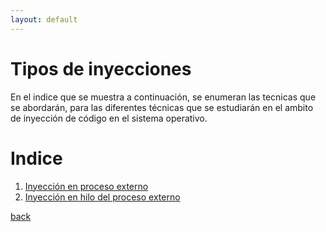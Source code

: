 ```yaml
---
layout: default
---
```


# Tipos de inyecciones

En el indice que se muestra a continuación, se enumeran las tecnicas que se abordarán, para las diferentes técnicas que se estudiarán en el ambito de inyección de código en el sistema operativo.

# Indice

1. [Inyección en proceso externo](./external_process_injection.html)
2. [Inyección en hilo del proceso externo](./external_process_thread_injection.html)



[back](./)